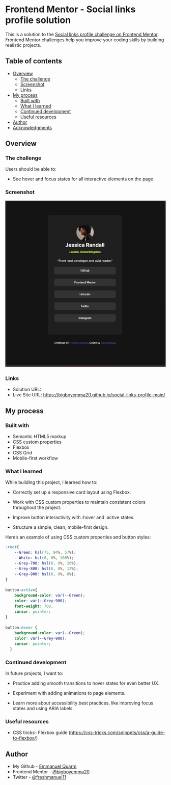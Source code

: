 # Frontend Mentor - Social links profile solution

This is a solution to the [Social links profile challenge on Frontend Mentor](https://www.frontendmentor.io/challenges/social-links-profile-UG32l9m6dQ). Frontend Mentor challenges help you improve your coding skills by building realistic projects. 

## Table of contents

- [Overview](#overview)
  - [The challenge](#the-challenge)
  - [Screenshot](#screenshot)
  - [Links](#links)
- [My process](#my-process)
  - [Built with](#built-with)
  - [What I learned](#what-i-learned)
  - [Continued development](#continued-development)
  - [Useful resources](#useful-resources)
- [Author](#author)
- [Acknowledgments](#acknowledgments)


## Overview

### The challenge

Users should be able to:

- See hover and focus states for all interactive elements on the page

### Screenshot

![](./screenshot.jpg)


### Links

- Solution URL: 
- Live Site URL: https://bigboyemma20.github.io/social-links-profile-main/

## My process

### Built with

- Semantic HTML5 markup
- CSS custom properties
- Flexbox
- CSS Grid
- Mobile-first workflow



### What I learned

While building this project, I learned how to:

- Correctly set up a responsive card layout using Flexbox.

- Work with CSS custom properties to maintain consistent colors throughout the project.

- Improve button interactivity with :hover and :active states.

- Structure a simple, clean, mobile-first design.

Here’s an example of using CSS custom properties and button styles:


```css
:root{
    --Green: hsl(75, 94%, 57%);
    --White: hsl(0, 0%, 100%);
    --Grey-700: hsl(0, 0%, 20%);
    --Grey-800: hsl(0, 0%, 12%);
    --Grey-900: hsl(0, 0%, 8%);
}

button:active{
    background-color: var(--Green);
    color: var(--Grey-900);
    font-weight: 700;
    cursor: pointer;
}

button:hover {
    background-color: var(--Green);
    color: var(--Grey-900);
    cursor: pointer;
  }
```


### Continued development

In future projects, I want to:

- Practice adding smooth transitions to hover states for even better UX.

- Experiment with adding animations to page elements.

- Learn more about accessibility best practices, like improving focus states and using ARIA labels.

### Useful resources

- CSS tricks- Flexbox guide (https://css-tricks.com/snippets/css/a-guide-to-flexbox/) 



## Author

- My Github - [Emmanuel Quarm](https://github.com/bigboyemma20)
- Frontend Mentor - [@bigboyemma20](https://www.frontendmentor.io/profile/bigboyemma20)
- Twitter - [@freshmanuel11](https://www.twitter.com/freshmanuel11)


